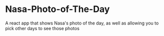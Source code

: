 # Nasa-Photo-of-The-Day
A react app that shows Nasa's photo of the day, as well as allowing you to pick other days to see those photos
